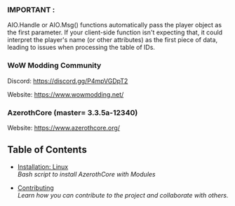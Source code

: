 ### IMPORTANT :
AIO.Handle or AIO.Msg() functions automatically pass the player object as the first parameter. 
If your client-side function isn't expecting that, it could interpret the player's name (or other attributes) 
as the first piece of data, leading to issues when processing the table of IDs.

### WoW Modding Community
Discord: https://discord.gg/P4mpVGDpT2

Website: https://www.wowmodding.net/

### AzerothCore (master= 3.3.5a-12340)
Website: https://www.azerothcore.org/


## Table of Contents

- [Installation: Linux](tutorials/_linux_installation/ReadMe.md)  
  *Bash script to install AzerothCore with Modules*

- [Contributing](tutorials/contributing/ReadMe.md)  
  *Learn how you can contribute to the project and collaborate with others.*


